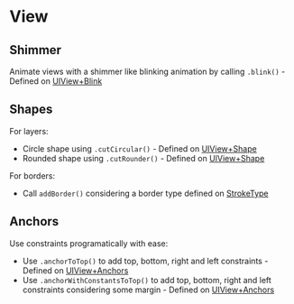 # View

## Shimmer

Animate views with a shimmer like blinking animation by calling `.blink()` - Defined on [UIView+Blink](./UIView+Blink.swift)

## Shapes

For layers:

* Circle shape using `.cutCircular()` - Defined on [UIView+Shape](./UIView+Shape.swift)
* Rounded shape using `.cutRounder()` - Defined on [UIView+Shape](./UIView+Shape.swift)

For borders:

* Call `addBorder()` considering a border type defined on [StrokeType](./UIView+Shape.swift)

## Anchors

Use constraints programatically with ease:

* Use `.anchorToTop()` to add top, bottom, right and left constraints - Defined on [UIView+Anchors](./UIView+Anchors.swift)
* Use `.anchorWithConstantsToTop()` to add top, bottom, right and left constraints considering some margin - Defined on [UIView+Anchors](./UIView+Anchors.swift)